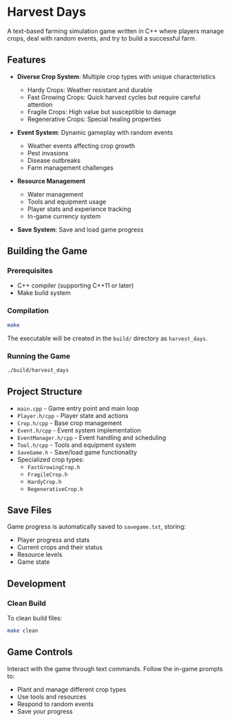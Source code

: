 # Harvest Days

A text-based farming simulation game written in C++ where players manage crops, deal with random events, and try to build a successful farm.

## Features

- **Diverse Crop System**: Multiple crop types with unique characteristics
  - Hardy Crops: Weather resistant and durable
  - Fast Growing Crops: Quick harvest cycles but require careful attention
  - Fragile Crops: High value but susceptible to damage
  - Regenerative Crops: Special healing properties

- **Event System**: Dynamic gameplay with random events
  - Weather events affecting crop growth
  - Pest invasions
  - Disease outbreaks
  - Farm management challenges

- **Resource Management**
  - Water management
  - Tools and equipment usage
  - Player stats and experience tracking
  - In-game currency system

- **Save System**: Save and load game progress

## Building the Game

### Prerequisites
- C++ compiler (supporting C++11 or later)
- Make build system

### Compilation
```bash
make
```

The executable will be created in the `build/` directory as `harvest_days`.

### Running the Game
```bash
./build/harvest_days
```

## Project Structure

- `main.cpp` - Game entry point and main loop
- `Player.h/cpp` - Player state and actions
- `Crop.h/cpp` - Base crop management
- `Event.h/cpp` - Event system implementation
- `EventManager.h/cpp` - Event handling and scheduling
- `Tool.h/cpp` - Tools and equipment system
- `SaveGame.h` - Save/load game functionality
- Specialized crop types:
  - `FastGrowingCrop.h`
  - `FragileCrop.h`
  - `HardyCrop.h`
  - `RegenerativeCrop.h`

## Save Files

Game progress is automatically saved to `savegame.txt`, storing:
- Player progress and stats
- Current crops and their status
- Resource levels
- Game state

## Development

### Clean Build
To clean build files:
```bash
make clean
```

## Game Controls

Interact with the game through text commands. Follow the in-game prompts to:
- Plant and manage different crop types
- Use tools and resources
- Respond to random events
- Save your progress

